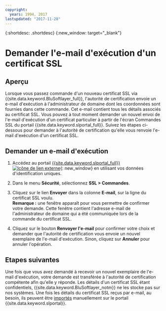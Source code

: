 ```yaml
---
copyright:
  years: 1994, 2017
lastupdated: "2017-11-28"
---
```


{:shortdesc: .shortdesc}
{:new_window: target="_blank"}

# Demander l'e-mail d'exécution d'un certificat SSL

## Aperçu

Lorsque vous passez commande d'un nouveau certificat SSL via {{site.data.keyword.BluSoftlayer_full}},
l'autorité de certification envoie un e-mail d'exécution à l'administrateur de domaine dont les coordonnées sont fournies dans cette commande.
Cet e-mail contient tous les détails associés au certificat SSL.
Vous pouvez à tout moment demander un nouvel envoi de l'e-mail d'exécution d'un certificat particulier à partir
de l'écran Commandes SSL du portail {{site.data.keyword.slportal_full}}.
Suivez les étapes ci-dessous pour demander à l'autorité de certification qu'elle vous renvoie l'e-mail d'exécution d'un certificat SSL.


## Demander un e-mail d'exécution

1. Accédez au portail [{{site.data.keyword.slportal_full}} ![Icône de lien externe](../../icons/launch-glyph.svg "Icône de lien externe")](https://control.softlayer.com/){: new_window} en utilisant vos données d'identification uniques.
2. Dans le menu **Sécurité**, sélectionnez **SSL > Commandes**.
3. Cliquez sur le lien **Envoyer** dans la colonne **E-mail**, sur la ligne du certificat SSL voulu.
<br/>**Remarque :** une fenêtre apparaît pour vous permettre de confirmer votre demande.
Cette fenêtre contient l'adresse e-mail de l'administrateur de domaine qui a été communiquée lors de la commande du certificat SSL.

4. Cliquez sur le bouton **Renvoyer l'e-mail** pour confirmer votre choix et
demander que l'autorité de certification vous envoie un nouvel exemplaire de l'e-mail d'exécution.
Sinon, cliquez sur **Annuler** pour annuler l'opération.


## Etapes suivantes

Une fois que vous avez demandé à recevoir un nouvel exemplaire de l'e-mail d'exécution, votre demande est
transférée à l'autorité de certification compétente afin qu'elle y réponde.
Les détails d'un certificat SSL étant confidentiels, {{site.data.keyword.BluSoftlayer_notm}} ne les stocke pas
sur nos systèmes.
Une fois les détails du certificat SSL reçus par e-mail, au besoin, ils peuvent être [importés](import-ssl-certificate.html)
manuellement sur le portail {{site.data.keyword.slportal}}.


